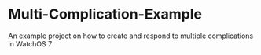 # Multi-Complication-Example

An example project on how to create and respond to multiple complications in WatchOS 7
